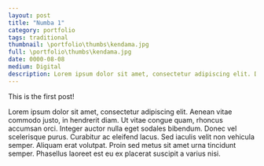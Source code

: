 ```yaml
---
layout: post
title: "Numba 1"
category: portfolio
tags: traditional
thumbnail: \portfolio\thumbs\kendama.jpg
full: \portfolio\thumbs\kendama.jpg
date: 0000-08-08
medium: Digital
description: Lorem ipsum dolor sit amet, consectetur adipiscing elit. Donec iaculis, orci non efficitur luctus, ex felis hendrerit odio, sit amet suscipit tellus lectus et nisl. Sed quis neque eget justo tempus luctus. Suspendisse ultricies semper libero, at laoreet orci hendrerit et. Sed interdum sollicitudin vehicula. Sed dictum sollicitudin orci consequat faucibus. Phasellus interdum egestas aliquam. Sed semper dictum lacus. Nulla quis ipsum magna.
---
```



This is the first post!

Lorem ipsum dolor sit amet, consectetur adipiscing elit. 
Aenean vitae commodo justo, in hendrerit diam. Ut vitae congue quam, rhoncus accumsan orci. 
Integer auctor nulla eget sodales bibendum. Donec vel scelerisque purus. 
Curabitur ac eleifend lacus. Sed iaculis velit non vehicula semper. 
Aliquam erat volutpat. Proin sed metus sit amet urna tincidunt semper. 
Phasellus laoreet est eu ex placerat suscipit a varius nisi.
